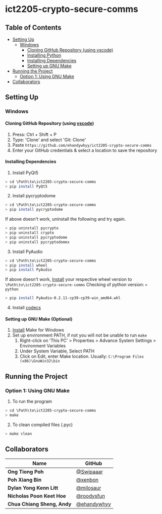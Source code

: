 # ict2205-crypto-secure-comms

## Table of Contents <!-- omit in toc -->
- [Setting Up](#setting-up)
  - [Windows](#windows)
    - [Cloning GitHub Repository (using vscode)](#cloning-github-repository-using-vscode)
    - [Installing Python](#installing-python)
    - [Installing Dependencies](#installing-dependencies)
    - [Setting up GNU Make](#setting-up-gnu-make)
- [Running the Project](#running-the-project)
  - [Option 1: Using GNU Make](#option-1-using-gnu-make)
- [Collaborators](#collaborators)

## Setting Up
### Windows
#### Cloning GitHub Repository (using [vscode](https://code.visualstudio.com/))
1. Press: Ctrl + Shift + P
2. Type: 'Clone' and select 'Git: Clone'
3. Paste `https://github.com/ehandywhyy/ict2205-crypto-secure-comms`
4. Enter your GitHub credentials & select a location to save the repository

#### Installing Dependencies
1. Install PyQt5
```bash
> cd \Path\to\ict2205-crypto-secure-comms
> pip install PyQt5
```
2. Install pycryptodome
```bash
> cd \Path\to\ict2205-crypto-secure-comms
> pip install pycryptodome
```
If above doesn't work, uninstall the following and try again.
```bash
> pip uninstall pycrypto
> pip uninstall crypto
> pip uninstall pycryptodome
> pip uninstall pycryptodomex
```
3. Install PyAudio
```bash
> cd \Path\to\ict2205-crypto-secure-comms
> pip install wheel
> pip install PyAudio
```
If above doesn't work, [Install](https://www.lfd.uci.edu/~gohlke/pythonlibs/#pyaudio) your respective wheel version to `\Path\to\ict2205-crypto-secure-comms`
Checking of python version: `> python`
```bash
> pip install PyAudio-0.2.11-cp39-cp39-win_amd64.whl
```
4. Install [codecs](https://files3.codecguide.com/K-Lite_Codec_Pack_1610_Full.exe)

#### Setting up GNU Make (Optional)
1. [Install](https://sourceforge.net/projects/gnuwin32/files/make/3.81/make-3.81.exe/download?use_mirror=nchc&download=) Make for Windows
2. Set up environment PATH, if not you will not be unable to run `make`
   1. Right-click on 'This PC' > Properties > Advance System Settings > Environment Variables
   2. Under System Variable, Select PATH
   3. Click on Edit, enter Make location. Usually: `C:\Program Files (x86)\GnuWin32\bin`

## Running the Project
### Option 1: Using GNU Make
1. To run the program
```bash
> cd \Path\to\ict2205-crypto-secure-comms
> make
```
2. To clean compiled files (.pyc)
```bash
> make clean
```


## Collaborators
| Name                        | GitHub                                         |
| --------------------------- | ---------------------------------------------- | 
| **Ong Tiong Poh**           | [@Swipaaar](https://github.com/Swipaaar)       |
| **Poh Xiang Bin**           | [@xenbon](https://github.com/xenbon)           |
| **Dylan Yong Kenn Litt**    | [@milosaur](https://github.com/milosaur)       | 
| **Nicholas Poon Keet Hoe**  | [@roodysfun](https://github.com/roodysfun)     |
| **Chua Chiang Sheng, Andy** | [@ehandywhyy](https://github.com/ehandywhyy)   |
